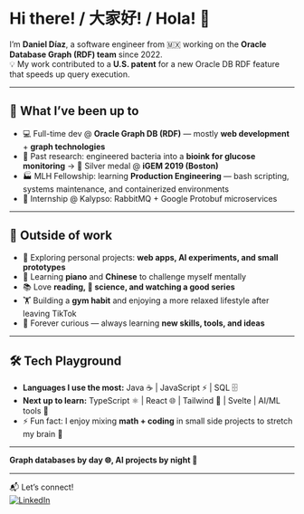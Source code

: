 # Hi there! / 大家好! / Hola! 👋

I’m **Daniel Díaz**, a software engineer from 🇲🇽 working on the **Oracle Database Graph (RDF) team** since 2022.  
💡 My work contributed to a **U.S. patent** for a new Oracle DB RDF feature that speeds up query execution.  

---

## 🚀 What I’ve been up to
- 💻 Full-time dev @ **Oracle Graph DB (RDF)** — mostly **web development** + **graph technologies**  
- 🧪 Past research: engineered bacteria into a **bioink for glucose monitoring** → 🥈 Silver medal @ **iGEM 2019 (Boston)**  
- 🏭 MLH Fellowship: learning **Production Engineering** — bash scripting, systems maintenance, and containerized environments  
- 🐇 Internship @ Kalypso: RabbitMQ + Google Protobuf microservices  

---

## 🎯 Outside of work
- 👾 Exploring personal projects: **web apps, AI experiments, and small prototypes**  
- 🎹 Learning **piano** and **Chinese** to challenge myself mentally  
- 📚 Love **reading, 🧬 science, and watching a good series**  
- 🏋️ Building a **gym habit** and enjoying a more relaxed lifestyle after leaving TikTok  
- 🔄 Forever curious — always learning **new skills, tools, and ideas**  

---

## 🛠️ Tech Playground
- **Languages I use the most:** Java ☕ | JavaScript ⚡ | SQL 🗄️  
- **Next up to learn:** TypeScript ⚛️ | React 🌐 | Tailwind 🌈 | Svelte | AI/ML tools 🤖  
- ⚡ Fun fact: I enjoy mixing **math + coding** in small side projects to stretch my brain 🧠  

---

**Graph databases by day 🌐, AI projects by night 🤖**  

---

📬 Let’s connect!  
[![LinkedIn](https://www.linkedin.com/in/daniel-diaz-lopez29/)](https://www.linkedin.com/in/daniel-diaz-lopez29/)
